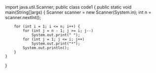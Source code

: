 import java.util.Scanner;
public class code1 {
    public static void main(String[]args) {
        Scanner scanner = new Scanner(System.in);
        int n = scanner.nextInt();
    
        for (int i = 1; i <= n; i++) {
            for (int j = n - 1; j >= i; j--)
                System.out.print(" ");
            for (int j = 1; j <= i; j++)
                System.out.print("*");
            System.out.println();
        }
    }
}

